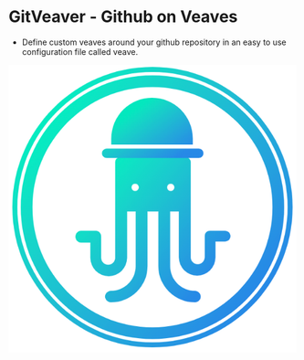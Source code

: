 # GitVeaver - Github on Veaves

- Define custom veaves around your github repository in an easy to use configuration file called veave.

![GitVeaver](assets/logo.png?raw=true "GitVeaver")